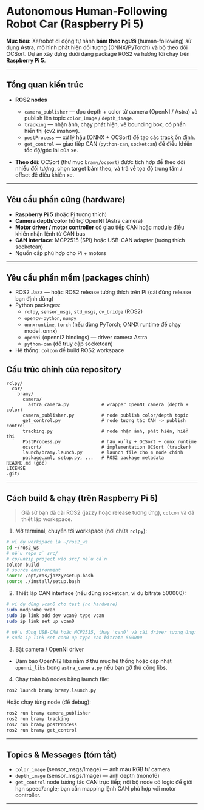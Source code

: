 # Autonomous Human-Following Robot Car (Raspberry Pi 5)

**Mục tiêu:** Xe/robot di động tự hành **bám theo người** (human-following) sử dụng Astra, mô hình phát hiện đối tượng (ONNX/PyTorch) và bộ theo dõi OCSort. Dự án xây dựng dưới dạng package ROS2 và hướng tới chạy trên **Raspberry Pi 5**.

---

## Tổng quan kiến trúc
- **ROS2 nodes**
  - `camera_publisher` — đọc depth + color từ camera (OpenNI / Astra) và publish lên topic `color_image` / `depth_image`.
  - `tracking` — nhận ảnh, chạy phát hiện, vẽ bounding box, có phần hiển thị (cv2.imshow).
  - `postProcess` — xử lý hậu (ONNX + OCSort) để tạo các track ổn định.
  - `get_control` — giao tiếp CAN (`python-can`, `socketcan`) để điều khiển tốc độ/góc lái của xe.

- **Theo dõi**: OCSort (thư mục `bramy/ocsort`) được tích hợp để theo dõi nhiều đối tượng, chọn target bám theo, và trả về tọa độ trung tâm / offset để điều khiển xe.

---

## Yêu cầu phần cứng (hardware)
- **Raspberry Pi 5** (hoặc Pi tương thích)
- **Camera depth/color** hỗ trợ OpenNI (Astra camera)
- **Motor driver / motor controller** có giao tiếp CAN hoặc module điều khiển nhận lệnh từ CAN bus
- **CAN interface**: MCP2515 (SPI) hoặc USB-CAN adapter (tương thích socketcan)
- Nguồn cấp phù hợp cho Pi + motors

---

## Yêu cầu phần mềm (packages chính)
- ROS2 Jazz — hoặc ROS2 release tương thích trên Pi (cài đúng release bạn định dùng)
- Python packages:
  - `rclpy`, `sensor_msgs`, `std_msgs`, `cv_bridge` (ROS2)
  - `opencv-python`, `numpy`
  - `onnxruntime`, `torch` (nếu dùng PyTorch; ONNX runtime để chạy model .onnx)
  - `openni` (openni2 bindings) — driver camera Astra
  - `python-can` (để truy cập socketcan)
- Hệ thống: `colcon` để build ROS2 workspace

## Cấu trúc chính của repository
```
rclpy/
  car/
    bramy/
      camera/
        astra_camera.py            # wrapper OpenNI camera (depth + color)
      camera_publisher.py          # node publish color/depth topic
      get_control.py               # node tương tác CAN -> publish control
      tracking.py                  # node nhận ảnh, phát hiện, hiển thị
      PostProcess.py               # hậu xử lý + OCSort + onnx runtime
      ocsort/                      # implementation OCSort (tracker)
      launch/bramy.launch.py       # launch file cho 4 node chính
      package.xml, setup.py, ...   # ROS2 package metadata
README.md (gốc)
LICENSE
.git/
```

---

## Cách build & chạy (trên Raspberry Pi 5)
> Giả sử bạn đã cài ROS2 (jazzy hoặc release tương ứng), `colcon` và đã thiết lập workspace.

1. Mở terminal, chuyển tới workspace (nơi chứa `rclpy`):
```bash
# ví dụ workspace là ~/ros2_ws
cd ~/ros2_ws
# nếu repo ở src/
# cp/unzip project vào src/ nếu cần
colcon build
# source environment
source /opt/ros/jazzy/setup.bash         
source ./install/setup.bash
```

2. Thiết lập CAN interface (nếu dùng socketcan, ví dụ bitrate 500000):
```bash
# ví dụ dùng vcan0 cho test (no hardware)
sudo modprobe vcan
sudo ip link add dev vcan0 type vcan
sudo ip link set up vcan0

# nếu dùng USB-CAN hoặc MCP2515, thay 'can0' và cài driver tương ứng:
# sudo ip link set can0 up type can bitrate 500000
```

3. Bật camera / OpenNI driver
- Đảm bảo OpenNI2 libs nằm ở thư mục hệ thống hoặc cập nhật `openni_libs` trong `astra_camera.py` nếu bạn gỡ thủ công libs.

4. Chạy toàn bộ nodes bằng launch file:
```bash
ros2 launch bramy bramy.launch.py
```

Hoặc chạy từng node (để debug):
```bash
ros2 run bramy camera_publisher
ros2 run bramy tracking
ros2 run bramy postProcess
ros2 run bramy get_control
```

---

## Topics & Messages (tóm tắt)
- `color_image` (sensor_msgs/Image) — ảnh màu RGB từ camera
- `depth_image` (sensor_msgs/Image) — ảnh depth (mono16)
- `get_control` node tương tác CAN trực tiếp; nội bộ node có logic để giới hạn speed/angle; bạn cần mapping lệnh CAN phù hợp với motor controller.

---
